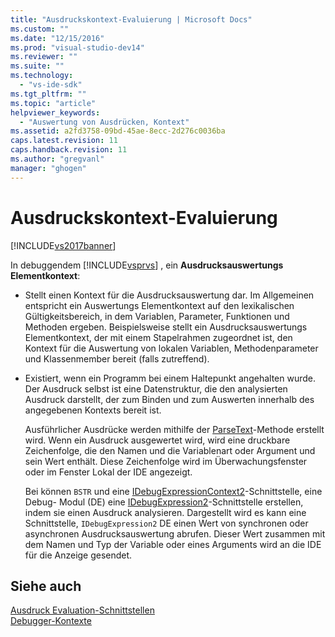 ```yaml
---
title: "Ausdruckskontext-Evaluierung | Microsoft Docs"
ms.custom: ""
ms.date: "12/15/2016"
ms.prod: "visual-studio-dev14"
ms.reviewer: ""
ms.suite: ""
ms.technology: 
  - "vs-ide-sdk"
ms.tgt_pltfrm: ""
ms.topic: "article"
helpviewer_keywords: 
  - "Auswertung von Ausdrücken, Kontext"
ms.assetid: a2fd3758-09bd-45ae-8ecc-2d276c0036ba
caps.latest.revision: 11
caps.handback.revision: 11
ms.author: "gregvanl"
manager: "ghogen"
---
```

# Ausdruckskontext-Evaluierung
[!INCLUDE[vs2017banner](../../code-quality/includes/vs2017banner.md)]

In debuggendem [!INCLUDE[vsprvs](../../code-quality/includes/vsprvs_md.md)] , ein **Ausdrucksauswertungs Elementkontext**:  
  
-   Stellt einen Kontext für die Ausdrucksauswertung dar.  Im Allgemeinen entspricht ein Auswertungs Elementkontext auf den lexikalischen Gültigkeitsbereich, in dem Variablen, Parameter, Funktionen und Methoden ergeben.  Beispielsweise stellt ein Ausdrucksauswertungs Elementkontext, der mit einem Stapelrahmen zugeordnet ist, den Kontext für die Auswertung von lokalen Variablen, Methodenparameter und Klassenmember bereit \(falls zutreffend\).  
  
-   Existiert, wenn ein Programm bei einem Haltepunkt angehalten wurde.  Der Ausdruck selbst ist eine Datenstruktur, die den analysierten Ausdruck darstellt, der zum Binden und zum Auswerten innerhalb des angegebenen Kontexts bereit ist.  
  
     Ausführlicher Ausdrücke werden mithilfe der [ParseText](../../extensibility/debugger/reference/idebugexpressioncontext2-parsetext.md)\-Methode erstellt wird.  Wenn ein Ausdruck ausgewertet wird, wird eine druckbare Zeichenfolge, die den Namen und die Variablenart oder Argument und sein Wert enthält.  Diese Zeichenfolge wird im Überwachungsfenster oder im Fenster Lokal der IDE angezeigt.  
  
     Bei können `BSTR` und eine [IDebugExpressionContext2](../../extensibility/debugger/reference/idebugexpressioncontext2.md)\-Schnittstelle, eine Debug\- Modul \(DE\) eine [IDebugExpression2](../../extensibility/debugger/reference/idebugexpression2.md)\-Schnittstelle erstellen, indem sie einen Ausdruck analysieren.  Dargestellt wird es kann eine Schnittstelle, `IDebugExpression2` DE einen Wert von synchronen oder asynchronen Ausdrucksauswertung abrufen.  Dieser Wert zusammen mit dem Namen und Typ der Variable oder eines Arguments wird an die IDE für die Anzeige gesendet.  
  
## Siehe auch  
 [Ausdruck Evaluation\-Schnittstellen](../../extensibility/debugger/reference/expression-evaluation-interfaces.md)   
 [Debugger\-Kontexte](../../extensibility/debugger/debugger-contexts.md)